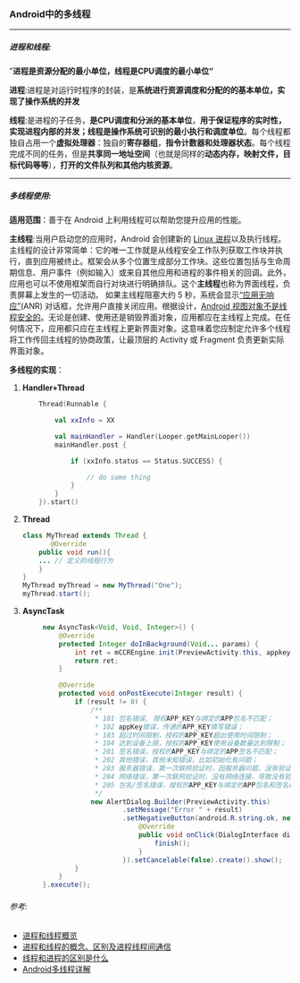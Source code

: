 ### Android中的多线程

---

##### 进程和线程:

”**进程是资源分配的最小单位，线程是CPU调度的最小单位“**

**进程**:进程是对运行时程序的封装，是**系统进行资源调度和分配的的基本单位，实现了操作系统的并发**

**线程**:是进程的子任务，**是CPU调度和分派的基本单位**，**用于保证程序的实时性，实现进程内部的并发；线程是操作系统可识别的最小执行和调度单位**。每个线程都独自占用一个**虚拟处理器**：独自的**寄存器组**，**指令计数器和处理器状态**。每个线程完成不同的任务，但是**共享同一地址空间**（也就是同样的**动态内存，映射文件，目标代码等等**），**打开的文件队列和其他内核资源**。

---

##### 多线程使用:

**适用范围**：善于在 Android 上利用线程可以帮助您提升应用的性能。

**主线程**:当用户启动您的应用时，Android 会创建新的 [Linux 进程](https://developer.android.com/guide/components/fundamentals)以及执行线程。主线程的设计非常简单：它的唯一工作就是从线程安全工作队列获取工作块并执行，直到应用被终止。框架会从多个位置生成部分工作块。这些位置包括与生命周期信息、用户事件（例如输入）或来自其他应用和进程的事件相关的回调。此外，应用也可以不使用框架而自行对块进行明确排队。这个**主线程**也称为界面线程，负责屏幕上发生的一切活动。 如果主线程阻塞大约 5 秒，系统会显示[“应用无响应”](https://developer.android.com/training/articles/perf-anr)(ANR) 对话框，允许用户直接关闭应用。根据设计，[Android 视图对象不是线程安全的](https://www.youtube.com/watch?v=tBHPmQQNiS8&index=3&list=PLWz5rJ2EKKc9CBxr3BVjPTPoDPLdPIFCE)。无论是创建、使用还是销毁界面对象，应用都应在主线程上完成。在任何情况下，应用都只应在主线程上更新界面对象。这意味着您应制定允许多个线程将工作传回主线程的协商政策，让最顶层的 Activity 或 Fragment 负责更新实际界面对象。

**多线程的实现**：

1. **Handler+Thread**

    ```kotlin
        Thread(Runnable {
    
            val xxInfo = XX
    
            val mainHandler = Handler(Looper.getMainLooper())
            mainHandler.post {
    
                if (xxInfo.status == Status.SUCCESS) {
    
                    // do some thing
                }
            }
        }).start()
    ```

2. **Thread**

   ```java
   class MyThread extends Thread {
          @Override
       public void run(){
       ... // 定义的线程行为
       }
   }
   MyThread myThread = new MyThread("One");
   myThread.start();
   ```

3. **AsyncTask**

   ```java
   		new AsyncTask<Void, Void, Integer>() {
   			@Override
   			protected Integer doInBackground(Void... params) {
   				int ret = mCCREngine.init(PreviewActivity.this, appkey);
   				return ret;
   			}
   
   			@Override
   			protected void onPostExecute(Integer result) {
   				if (result != 0) {
   					/**
   					 * 101 包名错误, 授权APP_KEY与绑定的APP包名不匹配；
   					 * 102 appKey错误，传递的APP_KEY填写错误；
   					 * 103 超过时间限制，授权的APP_KEY超出使用时间限制；
   					 * 104 达到设备上限，授权的APP_KEY使用设备数量达到限制；
   					 * 201 签名错误，授权的APP_KEY与绑定的APP签名不匹配；
   					 * 202 其他错误，其他未知错误，比如初始化有问题；
   					 * 203 服务器错误，第一次联网验证时，因服务器问题，没有验证通过；
   					 * 204 网络错误，第一次联网验证时，没有网络连接，导致没有验证通过；
   					 * 205 包名/签名错误，授权的APP_KEY与绑定的APP包名和签名都不匹配；
   					 */
   					new AlertDialog.Builder(PreviewActivity.this)
   							.setMessage("Error " + result)
   							.setNegativeButton(android.R.string.ok, new DialogInterface.OnClickListener() {
   								@Override
   								public void onClick(DialogInterface dialog, int which) {
   									finish();
   								}
   							}).setCancelable(false).create().show();
   				}
   			}
   		}.execute();
   ```

   





###### 参考:

* [进程和线程概览](https://developer.android.com/guide/components/processes-and-threads) 
* [进程和线程的概念、区别及进程线程间通信](https://cloud.tencent.com/developer/article/1688297) 
* [线程和进程的区别是什么](https://www.zhihu.com/question/25532384) 
* [Android多线程详解](https://juejin.cn/post/6844903856388702216) 

